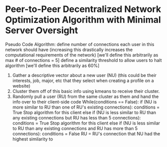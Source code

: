 # Peer-to-Peer Decentralized Network Optimization Algorithm with Minimal Server Oversight
Pseudo Code Algorithm:
define number of connections each user in this network should have (increasing this drastically increases the computational requirements of the network) [we'll define this arbitrarily as max # of connections = 5]
define a similarity threshold to allow users to halt algorithm [we'll define this arbitrarily as 60%]
1. Gather a descriptive vector about a new user (NU) (this could be their interests, job, major, etc that they select when creating a profile on a website)
3. Cluster them off of this basic info using kmeans to receive their cluster.
4. Randomly pull a user (RU) from the same cluster as them and hand the info over to their client-side code
While(conditions == False):
  if (NU is more similar to RU than one of RU's existing connections):
    conditions = True
    Stop algorithm for this client
  else if (NU is less similar to RU than any existing connections but RU has less than 5 connections):
    conditions = True
    Stop algorithm for this client
  else if (NU is less similar to RU than any existing connections and RU has more than 5 connections):
    conditions = False
    RU = RU's connection that NU had the highest similarity to
   
